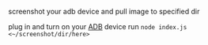 screenshot your adb device and pull image to specified dir

plug in and turn on your [ADB](https://developer.android.com/studio/command-line/adb) device
run `node index.js <~/screenshot/dir/here>`
